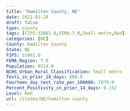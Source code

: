 ```yaml
---
title: "Hamilton County, NE"
date: 2021-01-20
draft: false
type: county
tags: [FIPS:31081.0,FEMA:7.0,Small metro,Red]
categories: [NE]
County: Hamilton County
State: NE
FIPS: 31081.0
FEMA_Region: 7.0
Population: 9324.0
NCHS_Urban_Rural_Classification: Small metro
Tests_in_prior_14_days: 660.0
Fourteen_day_test_rate_per_100000: 7079.0
Percent_Positivity_in_prior_14_days: 0.152
Level: Red
url: /states/NE/hamilton-county
---
```



